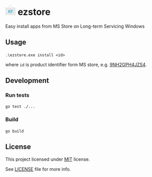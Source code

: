 # ![icon](/winres/icon16.png) ezstore
Easy install apps from MS Store on Long-term Servicing Windows

## Usage

`.\ezstore.exe install <id>`

where `id` is product identifier form MS store, e.g.
[9NH2GPH4JZS4](https://apps.microsoft.com/store/detail/tiktok/9NH2GPH4JZS4).

## Development

### Run tests

`go test ./...`

### Build

`go build`

## License

This project licensed under [MIT](https://opensource.org/license/mit/) license.

See [LICENSE](LICENSE) file for more info.
